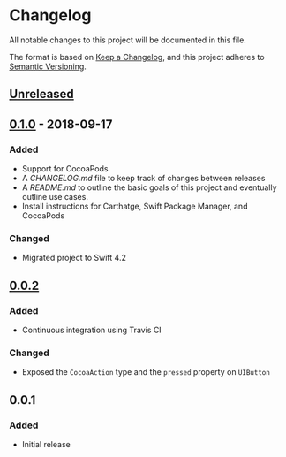 # Changelog

All notable changes to this project will be documented in this file.

The format is based on [Keep a Changelog](https://keepachangelog.com/en/1.0.0/),
and this project adheres to [Semantic Versioning](https://semver.org/spec/v2.0.0.html).

## [Unreleased]

## [0.1.0] - 2018-09-17

### Added

- Support for CocoaPods
- A _CHANGELOG.md_ file to keep track of changes between releases
- A _README.md_ to outline the basic goals of this project and eventually
  outline use cases.
- Install instructions for Carthatge, Swift Package Manager, and CocoaPods

### Changed

- Migrated project to Swift 4.2

## [0.0.2]

### Added

- Continuous integration using Travis CI

### Changed

- Exposed the `CocoaAction` type and the `pressed` property on `UIButton`

## 0.0.1

### Added

- Initial release

[unreleased]: https://github.com/olivierlacan/keep-a-changelog/compare/v0.1.0...HEAD
[0.1.0]: https://github.com/olivierlacan/keep-a-changelog/compare/v0.0.2...v0.1.0
[0.0.2]: https://github.com/olivierlacan/keep-a-changelog/compare/v0.0.1...v0.0.2
